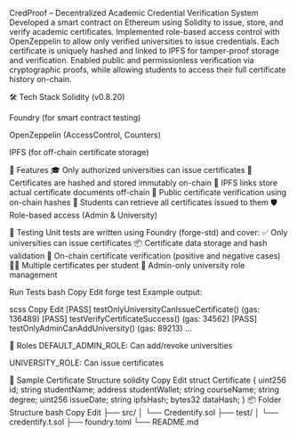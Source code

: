 CredProof – Decentralized Academic Credential Verification System
Developed a smart contract on Ethereum using Solidity to issue, store, and verify academic certificates. Implemented role-based access control with OpenZeppelin to allow only verified universities to issue credentials. Each certificate is uniquely hashed and linked to IPFS for tamper-proof storage and verification. Enabled public and permissionless verification via cryptographic proofs, while allowing students to access their full certificate history on-chain.

🛠 Tech Stack
Solidity (v0.8.20)

Foundry (for smart contract testing)

OpenZeppelin (AccessControl, Counters)

IPFS (for off-chain certificate storage)

📄 Features
🎓 Only authorized universities can issue certificates
🔐 Certificates are hashed and stored immutably on-chain
📁 IPFS links store actual certificate documents off-chain
🔎 Public certificate verification using on-chain hashes
🧑 Students can retrieve all certificates issued to them
🛡 Role-based access (Admin & University)

🧪 Testing
Unit tests are written using Foundry (forge-std) and cover:
✅ Only universities can issue certificates
📦 Certificate data storage and hash validation
🔎 On-chain certificate verification (positive and negative cases)
🧑‍🎓 Multiple certificates per student
👮 Admin-only university role management

Run Tests
bash
Copy
Edit
forge test
Example output:

scss
Copy
Edit
[PASS] testOnlyUniversityCanIssueCertificate() (gas: 136489)
[PASS] testVerifyCertificateSuccess() (gas: 34562)
[PASS] testOnlyAdminCanAddUniversity() (gas: 89213)
...

🔐 Roles
DEFAULT_ADMIN_ROLE: Can add/revoke universities

UNIVERSITY_ROLE: Can issue certificates

🧾 Sample Certificate Structure
solidity
Copy
Edit
struct Certificate {
    uint256 id;
    string studentName;
    address studentWallet;
    string courseName;
    string degree;
    uint256 issueDate;
    string ipfsHash;
    bytes32 dataHash;
}
📦 Folder Structure
bash
Copy
Edit
├── src/
│   └── Credentify.sol
├── test/
│   └── credentify.t.sol
├── foundry.toml
└── README.md
